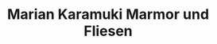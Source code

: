 ---
title: "Marian Karamuki Marmor und Fliesen"
url: /tostedt/marian-karamuki-marmor-und-fliesen/
shop: Fliesen
---